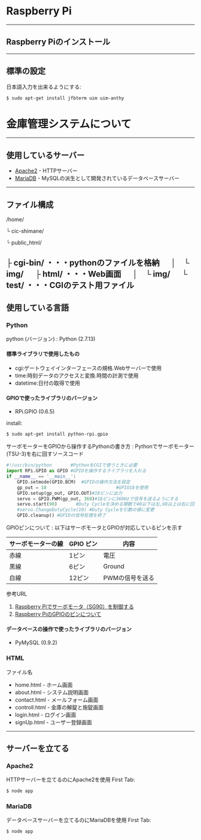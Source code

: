 # Raspberry Pi
-----------
## Raspberry Piのインストール
-----------
## 標準の設定
日本語入力を出来るようにする:
```sh
$ sudo apt-get install jfbterm uim uim-anthy
```
# 金庫管理システムについて
-----------
## 使用しているサーバー
* [Apache2](https://httpd.apache.org/) - HTTPサーバー
* [MariaDB](https://mariadb.org/) - MySQLの派生として開発されているデータベースサーバー
-----------
## ファイル構成 
/home/

└ cic-shimane/

└ public_html/

 ├ cgi-bin/   ・・・pythonのファイルを格納
　
 │　└ img/
　
 ├ html/      ・・・Web画面
　
 │　└ img/
　
 └ test/      ・・・CGIのテスト用ファイル
-----------
## 使用している言語
### Python
python (バージョン)
: Python (2.7.13)

#### 標準ライブラリで使用したもの
 - cgi:ゲートウェイインターフェースの規格.Webサーバーで使用
 - time:時刻データのアクセスと変換.時間の計測で使用
 - datetime:日付の取得で使用
#### GPIOで使ったライブラリのバージョン
 - RPi.GPIO (0.6.5)

install:
```sh
$ sudo apt-get install python-rpi.gpio
```

サーボモーターをGPIOから操作するPythonの書き方
: Pythonでサーボモーター(TSU-3)を右に回すソースコード

```python
#!/usr/bin/python       #PythonをCGIで使うときに必要
import RPi.GPIO as GPIO #GPIOを操作するライブラリを入れる
if __name__ == '__main__':
    GPIO.setmode(GPIO.BCM)  #GPIOの操作方法を設定
    gp_out = 18                          #GPIO18を使用
    GPIO.setup(gp_out, GPIO.OUT)#18ピンに出力
    servo = GPIO.PWM(gp_out, 360)#18ピンに360Hzで信号を送るようにする 
    servo.start(90)       #Duty Cycleを決める関数で40以下は左,60以上は右に回る.0-100の値を設定する.
    #servo.ChangeDutyCycle(10) #Duty Cycleを引数の値に変更
    GPIO.cleanup() #GPIOの信号処理を終了
```

GPIOピンについて
: 以下はサーボモータとGPIOが対応しているピンを示す

| サーボモーターの線 | GPIO ピン | 内容 |
| ------ | ------ | ------ |
| 赤線 | 1ピン | 電圧 |
| 黒線 | 6ピン | Ground  |
| 白線 | 12ピン| PWMの信号を送る  |

参考URL
1. [Raspberry Piでサーボモータ（SG90）を制御する](http://bufferoverruns.blogspot.com/2016/08/raspberry-pisg-90.html)
2. [Raspberry PiのGPIOのピンについて](http://lchikaamazon.hatenablog.com/entry/2013/11/18/171637)

#### データベースの操作で使ったライブラリのバージョン
  - PyMySQL (0.9.2)



### HTML
ファイル名

* home.html - ホーム画面
* about.html - システム説明画面
* contact.html - メールフォーム画面
* controll.html - 金庫の解錠と施錠画面
* login.html - ログイン画面
* signUp.html - ユーザー登録画面

-----------
## サーバーを立てる
### Apache2
HTTPサーバーを立てるのにApache2を使用
First Tab:
```sh
$ node app
```


### MariaDB
データベースサーバーを立てるのにMariaDBを使用
First Tab:
```sh
$ node app
```
